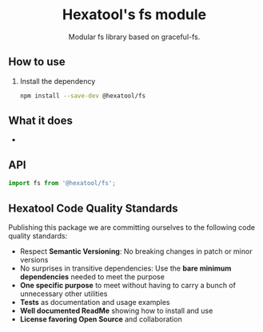 <h1 align="center">
  Hexatool's fs module 
</h1>

<p align="center">
  Modular fs library based on graceful-fs.
</p>

## How to use

1. Install the dependency
   ```bash
   npm install --save-dev @hexatool/fs
   ```

## What it does

- 

## API

```typescript
import fs from '@hexatool/fs';
```

## Hexatool Code Quality Standards

Publishing this package we are committing ourselves to the following code quality standards:

- Respect **Semantic Versioning**: No breaking changes in patch or minor versions
- No surprises in transitive dependencies: Use the **bare minimum dependencies** needed to meet the purpose
- **One specific purpose** to meet without having to carry a bunch of unnecessary other utilities
- **Tests** as documentation and usage examples
- **Well documented ReadMe** showing how to install and use
- **License favoring Open Source** and collaboration
